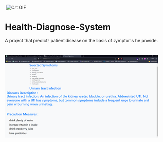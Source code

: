 ![]()
<img src="https://media2.giphy.com/media/v1.Y2lkPTc5MGI3NjExeDRkZWQxOWllcHo5ZnN3bWNpc3hnd28ya3ZzemdlZHR3djNhNDM3bSZlcD12MV9naWZzX3NlYXJjaCZjdD1n/4ilFRqgbzbx4c/giphy.webp" alt="Cat GIF" width="500" height="500">
# Health-Diagnose-System
A project that predicts patient disease on the basis of symptoms he provide.
#
![dash image](image/board.png)
